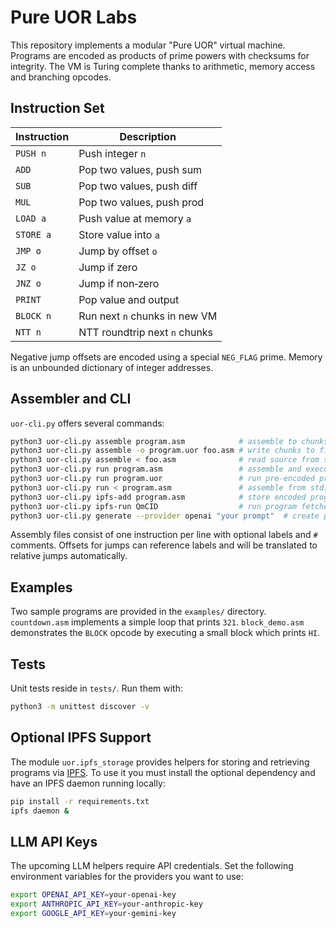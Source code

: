 # Pure UOR Labs

This repository implements a modular "Pure UOR" virtual machine.  Programs are
encoded as products of prime powers with checksums for integrity.  The VM is
Turing complete thanks to arithmetic, memory access and branching opcodes.

## Instruction Set

| Instruction | Description               |
|-------------|---------------------------|
| `PUSH n`    | Push integer `n`          |
| `ADD`       | Pop two values, push sum  |
| `SUB`       | Pop two values, push diff |
| `MUL`       | Pop two values, push prod |
| `LOAD a`    | Push value at memory `a`  |
| `STORE a`   | Store value into `a`      |
| `JMP o`     | Jump by offset `o`        |
| `JZ o`      | Jump if zero              |
| `JNZ o`     | Jump if non‑zero          |
| `PRINT`     | Pop value and output      |
| `BLOCK n`   | Run next `n` chunks in new VM |
| `NTT n`     | NTT roundtrip next `n` chunks |

Negative jump offsets are encoded using a special `NEG_FLAG` prime.  Memory is
an unbounded dictionary of integer addresses.

## Assembler and CLI

`uor-cli.py` offers several commands:

```bash
python3 uor-cli.py assemble program.asm            # assemble to chunks
python3 uor-cli.py assemble -o program.uor foo.asm # write chunks to file
python3 uor-cli.py assemble < foo.asm              # read source from stdin
python3 uor-cli.py run program.asm                 # assemble and execute
python3 uor-cli.py run program.uor                 # run pre-encoded program
python3 uor-cli.py run < program.asm               # assemble from stdin and run
python3 uor-cli.py ipfs-add program.asm            # store encoded program via IPFS
python3 uor-cli.py ipfs-run QmCID                  # run program fetched from IPFS
python3 uor-cli.py generate --provider openai "your prompt"  # create program with an LLM
```

Assembly files consist of one instruction per line with optional labels and
`#` comments.  Offsets for jumps can reference labels and will be translated to
relative jumps automatically.

## Examples

Two sample programs are provided in the `examples/` directory.  `countdown.asm`
implements a simple loop that prints `321`.  `block_demo.asm` demonstrates the
`BLOCK` opcode by executing a small block which prints `HI`.

## Tests

Unit tests reside in `tests/`.  Run them with:

```bash
python3 -m unittest discover -v
```


## Optional IPFS Support

The module `uor.ipfs_storage` provides helpers for storing and retrieving
programs via [IPFS](https://ipfs.tech/). To use it you must install the optional
dependency and have an IPFS daemon running locally:

```bash
pip install -r requirements.txt
ipfs daemon &
```

## LLM API Keys

The upcoming LLM helpers require API credentials. Set the following environment
variables for the providers you want to use:

```bash
export OPENAI_API_KEY=your-openai-key
export ANTHROPIC_API_KEY=your-anthropic-key
export GOOGLE_API_KEY=your-gemini-key
```


